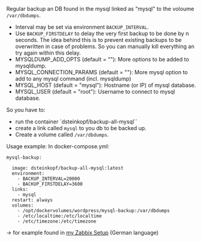 Regular backup an DB found in the mysql linked as "mysql" to the voloume `/var/dbdumps`.

* Interval may be set via environment `BACKUP_INTERVAL`.
* Use `BACKUP_FIRSTDELAY` to delay the very first backup to be done by n seconds. The idea behind this is to prevent existing backups to be overwritten in case of problems. So you can manually kill everything an try again within this delay.
* MYSQLDUMP_ADD_OPTS (default = ""): More options to be added to mysqldump.
* MYSQL_CONNECTION_PARAMS (default = ""): More mysql option to add to any mysql command (incl. mysqldump)
* MYSQL_HOST (default = "mysql"): Hostname (or IP) of mysql database.
* MYSQL_USER (default = "root"): Username to connect to mysql database.


So you have to:

* run the container `dsteinkopf/backup-all-mysql``
* create a link called `mysql` to you db to be backed up.
* Create a volume called `/var/dbdumps`.

Usage example: In docker-compose.yml:

```
mysql-backup:

  image: dsteinkopf/backup-all-mysql:latest
  environment:
    - BACKUP_INTERVAL=20000
    - BACKUP_FIRSTDELAY=3600
  links:
    - mysql
  restart: always
  volumes:
    - /opt/dockervolumes/wordpress/mysql-backup:/var/dbdumps
    - /etc/localtime:/etc/localtime
    - /etc/timezone:/etc/timezone
```

-> for example found in [my Zabbix Setup](https://nerdblog.steinkopf.net/2017/01/zabbix-monitoring-leicht-aufgesetzt/) (German language)
